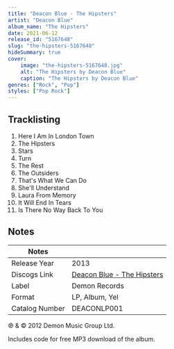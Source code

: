 ```yaml
---
title: "Deacon Blue - The Hipsters"
artist: "Deacon Blue"
album_name: "The Hipsters"
date: 2021-06-12
release_id: "5167648"
slug: "the-hipsters-5167648"
hideSummary: true
cover:
    image: "the-hipsters-5167648.jpg"
    alt: "The Hipsters by Deacon Blue"
    caption: "The Hipsters by Deacon Blue"
genres: ["Rock", "Pop"]
styles: ["Pop Rock"]
---
```


## Tracklisting
1. Here I Am In London Town
2. The Hipsters
3. Stars
4. Turn
5. The Rest
6. The Outsiders
7. That's What We Can Do
8. She'll Understand
9. Laura From Memory
10. It Will End In Tears
11. Is There No Way Back To You



## Notes

| Notes          |             |
| ---------------| ----------- |
| Release Year   | 2013 |
| Discogs Link   | [Deacon Blue - The Hipsters](https://www.discogs.com/release/5167648-Deacon-Blue-The-Hipsters) |
| Label          | Demon Records |
| Format         | LP, Album, Yel |
| Catalog Number | DEACONLP001 |

℗ & © 2012 Demon Music Group Ltd.  Includes code for free MP3 download of the album.

